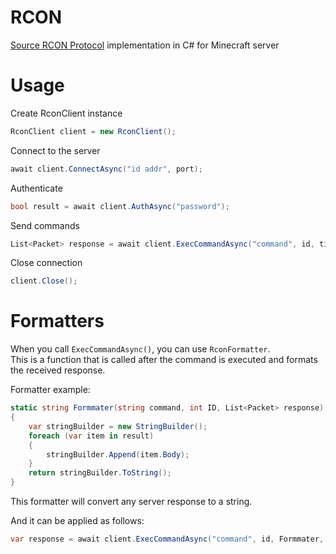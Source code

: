 # RCON
[Source RCON Protocol](https://developer.valvesoftware.com/wiki/Source_RCON_Protocol) implementation in C# for Minecraft server

# Usage

Create RconClient instance
``` C#
RconClient client = new RconClient();
```
Connect to the server
```C#
await client.ConnectAsync("id addr", port);
```
Authenticate
```C#
bool result = await client.AuthAsync("password");
```
Send commands
```C#
List<Packet> response = await client.ExecCommandAsync("command", id, timeout);
```
Close connection
```C#
client.Close();
```

# Formatters

When you call `ExecCommandAsync()`,  you can use `RconFormatter`.  
This is a function that is called after the command is executed and formats the received response.

Formatter example:
```C#
static string Formmater(string command, int ID, List<Packet> response)
{
	var stringBuilder = new StringBuilder();
	foreach (var item in result)
	{
		stringBuilder.Append(item.Body);
	}
	return stringBuilder.ToString();
}
```
This formatter will convert any server response to a string.

And it can be applied as follows:
```C#
var response = await client.ExecCommandAsync("command", id, Formmater, timeout)
```
